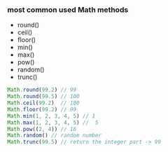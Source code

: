 ### most common used Math methods
- round()
- ceil()
- floor() 
- min()
- max()
- pow()
- random()
- trunc()

```js
Math.round(99.2) // 99
Math.round(99.5) // 100
Math.ceil(99.2)  // 100
Math.floor(99.2) // 99
Math.min(1, 2, 3, 4, 5) // 1
Math.max(1, 2, 3, 4, 5) //  5
Math.pow((2, 4)) // 16
Math.random() // random number
Math.trunc(99.5) // return the integer part -> 99
```